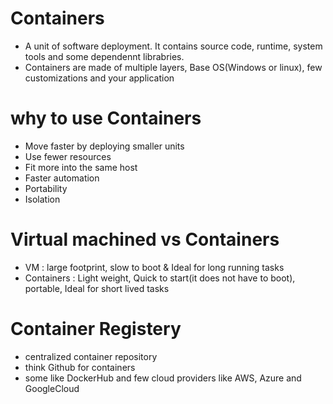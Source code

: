 # Containers
- A unit of software deployment. It contains source code, runtime, system tools and some dependennt librabries.
- Containers are made of multiple layers, Base OS(Windows or linux), few customizations and your application

# why to use Containers
 - Move faster by deploying smaller units
 - Use fewer resources
 - Fit more into the same host
 - Faster automation
 - Portability
 - Isolation

  # Virtual machined vs Containers
 - VM : large footprint, slow to boot & Ideal for long running tasks
 - Containers : Light weight, Quick to start(it does not have to boot), portable, Ideal for short lived tasks

  # Container Registery
 - centralized container repository
 - think Github for containers 
 - some like DockerHub and few cloud providers like AWS, Azure and GoogleCloud

